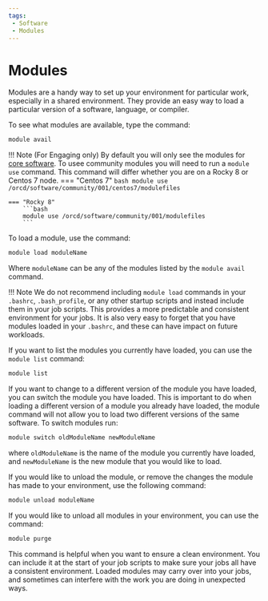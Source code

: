 ```yaml
---
tags:
 - Software
 - Modules
---
```

# Modules

Modules are a handy way to set up your environment for particular work, especially in a shared environment. They provide an easy way to load a particular version of a software, language, or compiler.

To see what modules are available, type the command:

```bash
module avail
```

!!! Note
    (For Engaging only) By default you will only see the modules for [core software](overview.md#software-landscape). To usee community modules you will need to run a `module use` command. This command will differ whether you are on a Rocky 8 or Centos 7 node.
    === "Centos 7"
        ```bash
        module use /orcd/software/community/001/centos7/modulefiles
        ```
        
    === "Rocky 8"
        ```bash
        module use /orcd/software/community/001/modulefiles
        ```

To load a module, use the command:

```bash
module load moduleName
```

Where `moduleName` can be any of the modules listed by the `module avail` command.

!!! Note
    We do not recommend including `module load` commands in your `.bashrc`, `.bash_profile`, or any other startup scripts and instead include them in your job scripts. This provides a more predictable and consistent environment for your jobs. It is also very easy to forget that you have modules loaded in your `.bashrc`, and these can have impact on future workloads.

If you want to list the modules you currently have loaded, you can use the `module list` command:

```bash
module list
```

If you want to change to a different version of the module you have loaded, you can switch the module you have loaded. This is important to do when loading a different version of a module you already have loaded, the module command will not allow you to load two different versions of the same software. To switch modules run:

```bash
module switch oldModuleName newModuleName
```

where `oldModuleName` is the name of the module you currently have loaded, and `newModuleName` is the new module that you would like to load.

If you would like to unload the module, or remove the changes the module has made to your environment, use the following command:

```bash
module unload moduleName
```

If you would like to unload all modules in your environment, you can use the command:

```bash
module purge
```

This command is helpful when you want to ensure a clean environment. You can include it at the start of your job scripts to make sure your jobs all have a consistent environment. Loaded modules may carry over into your jobs, and sometimes can interfere with the work you are doing in unexpected ways.


